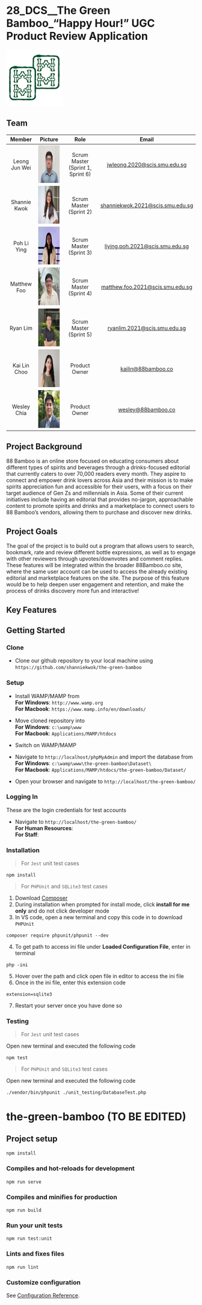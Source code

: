 # 28_DCS__The Green Bamboo_“Happy Hour!” UGC Product Review Application

<a>
    <img src="images/Logo/88 Bamboo.png" title="The Green Bamboo" alt="The Green Bamboo" style="height: 150px">
</a>

## Team

| Member | Picture | Role | Email
| :---:  | :----: | :---: | :---: |
| Leong Jun Wei | <img src="Images/Team Pictures/Jun Wei.png" width="100" height="100"> | Scrum Master (Sprint 1, Sprint 6) | jwleong.2020@scis.smu.edu.sg |
| Shannie Kwok | <img src="Images/Team Pictures/Shannie.png" width="100" height="100"> | Scrum Master (Sprint 2) | shanniekwok.2021@scis.smu.edu.sg |
| Poh Li Ying | <img src="Images/Team Pictures/Li Ying.png" width="100" height="100"> | Scrum Master (Sprint 3) | liying.poh.2021@scis.smu.edu.sg |
| Matthew Foo | <img src="Images/Team Pictures/Matthew.png" width="100" height="100"> | Scrum Master (Sprint 4) | matthew.foo.2021@scis.smu.edu.sg |
| Ryan Lim | <img src="Images/Team Pictures/Ryan.png" width="100" height="100"> | Scrum Master (Sprint 5) | ryanlim.2021@scis.smu.edu.sg |
| Kai Lin Choo | <img src="Images/Team Pictures/Kai Lin.jpeg" width="100" height="100"> | Product Owner | kailin@88bamboo.co |
| Wesley Chia | <img src="Images/Team Pictures/Wesley.jpeg" width="100" height="100"> | Product Owner | wesley@88bamboo.co |

## Project Background

88 Bamboo is an online store focused on educating consumers about different types of spirits and beverages through a drinks-focused editorial that currently caters to over 70,000 readers every month. They aspire to connect and empower drink lovers across Asia and their mission is to make spirits appreciation fun and accessible for their users, with a focus on their target audience of Gen Zs and millennials in Asia. Some of their current initiatives include having an editorial that provides no-jargon, approachable content to promote spirits and drinks and a marketplace to connect users to 88 Bamboo’s vendors, allowing them to purchase and discover new drinks. 

## Project Goals

The goal of the project is to build out a program that allows users to search, bookmark, rate and review different bottle expressions, as well as to engage with other reviewers through upvotes/downvotes and comment replies. These features will be integrated within the broader 88Bamboo.co site, where the same user account can be used to access the already existing editorial and marketplace features on the site. The purpose of this feature would be to help deepen user engagement and retention, and make the process of drinks discovery more fun and interactive!

## Key Features

<!-- TODO: to be filled -->

## Getting Started

### Clone

- Clone our github repository to your local machine using `https://github.com/shanniekwok/the-green-bamboo`

### Setup

- Install WAMP/MAMP from \
**For Windows**: `http://www.wamp.org` \
**For Macbook**: `https://www.mamp.info/en/downloads/`

- Move cloned repository into \
**For Windows**: `c:\wamp\www` \
**For Macbook**: `Applications/MAMP/htdocs`

- Switch on WAMP/MAMP

- Navigate to `http://localhost/phpMyAdmin` and import the database from \
**For Windows**: `c:\wamp\www\the-green-bamboo\Dataset\` <!-- TODO: to be changed --> \
**For Macbook**: `Applications/MAMP/htdocs/the-green-bamboo/Dataset/` <!-- TODO: to be changed -->
- Open your browser and navigate to `http://localhost/the-green-bamboo/` <!-- TODO: to be filled -->

### Logging In

These are the login credentials for test accounts

- Navigate to `http://localhost/the-green-bamboo/` <!-- TODO: to be changed --> \
**For Human Resources**: <!-- TODO: to be filled --> \
**For Staff**: <!-- TODO: to be filled -->

### Installation

> For `Jest` unit test cases
````
npm install
````
> For `PHPUnit` and  `SQLite3` test cases

1. Download [Composer](https://getcomposer.org/doc/00-intro.md#:~:text=Before%20using%20Composer%2C%20ensure%20that,on%20Windows%2C%20Linux%20and%20macOS)
2.	During installation when prompted for install mode, click **install for me only** and do not click developer mode
3. In VS code, open a new terminal and copy this code in to download `PHPUnit`
````
composer require phpunit/phpunit --dev
````
4. To get path to access ini file under **Loaded Configuration File**, enter in terminal
```
php -ini
```
5. Hover over the path and click open file in editor to access the ini file
6. Once in the ini file, enter this extension code
```
extension=sqlite3
```
7. Restart your server once you have done so

### Testing
> For `Jest` unit test cases

Open new terminal and executed the following code
````
npm test
````
> For `PHPUnit` and  `SQLite3` test cases

Open new terminal and executed the following code
```
./vendor/bin/phpunit ./unit_testing/DatabaseTest.php
```

# the-green-bamboo (TO BE EDITED)

## Project setup
```
npm install
```

### Compiles and hot-reloads for development
```
npm run serve
```

### Compiles and minifies for production
```
npm run build
```

### Run your unit tests
```
npm run test:unit
```

### Lints and fixes files
```
npm run lint
```

### Customize configuration
See [Configuration Reference](https://cli.vuejs.org/config/).
